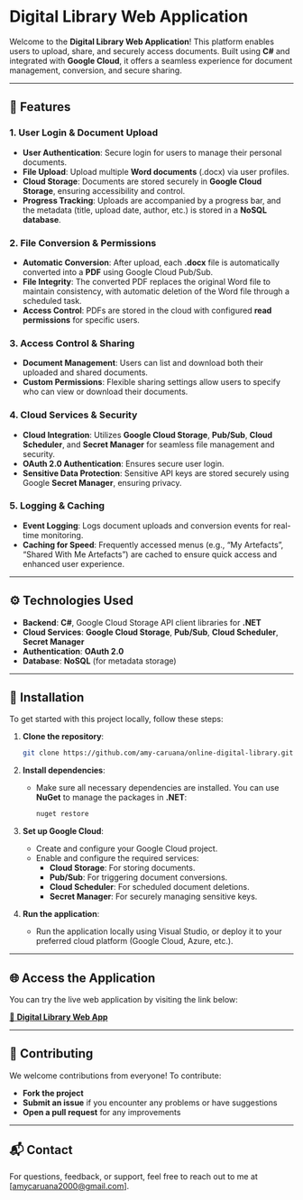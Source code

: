 
# Digital Library Web Application

Welcome to the **Digital Library Web Application**! This platform enables users to upload, share, and securely access documents. Built using **C#** and integrated with **Google Cloud**, it offers a seamless experience for document management, conversion, and secure sharing.

---

## 🌟 Features

### **1. User Login & Document Upload**
- **User Authentication**: Secure login for users to manage their personal documents.
- **File Upload**: Upload multiple **Word documents** (.docx) via user profiles.
- **Cloud Storage**: Documents are stored securely in **Google Cloud Storage**, ensuring accessibility and control.
- **Progress Tracking**: Uploads are accompanied by a progress bar, and the metadata (title, upload date, author, etc.) is stored in a **NoSQL database**.

### **2. File Conversion & Permissions**
- **Automatic Conversion**: After upload, each **.docx** file is automatically converted into a **PDF** using Google Cloud Pub/Sub.
- **File Integrity**: The converted PDF replaces the original Word file to maintain consistency, with automatic deletion of the Word file through a scheduled task.
- **Access Control**: PDFs are stored in the cloud with configured **read permissions** for specific users.

### **3. Access Control & Sharing**
- **Document Management**: Users can list and download both their uploaded and shared documents.
- **Custom Permissions**: Flexible sharing settings allow users to specify who can view or download their documents.

### **4. Cloud Services & Security**
- **Cloud Integration**: Utilizes **Google Cloud Storage**, **Pub/Sub**, **Cloud Scheduler**, and **Secret Manager** for seamless file management and security.
- **OAuth 2.0 Authentication**: Ensures secure user login.
- **Sensitive Data Protection**: Sensitive API keys are stored securely using Google **Secret Manager**, ensuring privacy.

### **5. Logging & Caching**
- **Event Logging**: Logs document uploads and conversion events for real-time monitoring.
- **Caching for Speed**: Frequently accessed menus (e.g., “My Artefacts”, “Shared With Me Artefacts”) are cached to ensure quick access and enhanced user experience.

---

## ⚙️ Technologies Used

- **Backend**: **C#**, Google Cloud Storage API client libraries for **.NET**
- **Cloud Services**: **Google Cloud Storage**, **Pub/Sub**, **Cloud Scheduler**, **Secret Manager**
- **Authentication**: **OAuth 2.0**
- **Database**: **NoSQL** (for metadata storage)

---

## 🚀 Installation

To get started with this project locally, follow these steps:

1. **Clone the repository**:
   ```bash
   git clone https://github.com/amy-caruana/online-digital-library.git
   ```

2. **Install dependencies**:
   - Make sure all necessary dependencies are installed. You can use **NuGet** to manage the packages in **.NET**:
     ```bash
     nuget restore
     ```

3. **Set up Google Cloud**:
   - Create and configure your Google Cloud project.
   - Enable and configure the required services:
     - **Cloud Storage**: For storing documents.
     - **Pub/Sub**: For triggering document conversions.
     - **Cloud Scheduler**: For scheduled document deletions.
     - **Secret Manager**: For securely managing sensitive keys.

4. **Run the application**:
   - Run the application locally using Visual Studio, or deploy it to your preferred cloud platform (Google Cloud, Azure, etc.).

---

## 🌐 Access the Application

You can try the live web application by visiting the link below:

[🔗 **Digital Library Web App**](https://webappac-msd63a-dfcmjjz5ja-uc.a.run.app/)

---

## 🤝 Contributing

We welcome contributions from everyone! To contribute:
- **Fork the project**
- **Submit an issue** if you encounter any problems or have suggestions
- **Open a pull request** for any improvements

---

## 📬 Contact

For questions, feedback, or support, feel free to reach out to me at [amycaruana2000@gmail.com].
